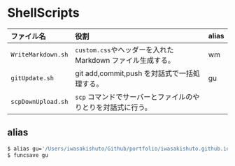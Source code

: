 # ShellScripts

|ファイル名|役割|alias|
|:--|:--|:--|
|`WriteMarkdown.sh`|`custom.css`やヘッダーを入れたMarkdown ファイル生成する。|wm|
|`gitUpdate.sh`|git add,commit,push を対話式で一括処理する。|gu|
|`scpDownUpload.sh`|`scp` コマンドでサーバーとファイルのやりとりを対話式に行う。||

## alias
```sh
$ alias gu='/Users/iwasakishuto/Github/portfolio/iwasakishuto.github.io/ShellScripts/gitUpdate.sh'
$ funcsave gu
```
